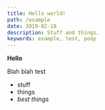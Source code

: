 ```yaml
---
title: Hello world!
path: /example
date: 2019-02-10
description: Stuff and things.
keywords: example, test, poop
---
```


**Hello**

Blah blah test

* stuff
* things
* *best things*